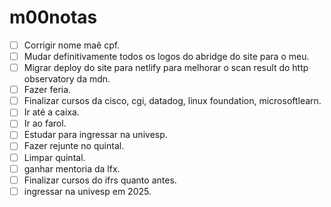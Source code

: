 # m00notas

- [ ] Corrigir nome maẽ cpf.
- [ ] Mudar definitivamente todos os logos do abridge do site para o meu.
- [ ] Migrar deploy do site para netlify para melhorar o scan result do http observatory da mdn.
- [ ] Fazer feria.
- [ ] Finalizar cursos da cisco, cgi, datadog, linux foundation, microsoftlearn.
- [ ] Ir até a caixa.
- [ ] Ir ao farol.
- [ ] Estudar para ingressar na univesp.
- [ ] Fazer rejunte no quintal.
- [ ] Limpar quintal.
- [ ] ganhar mentoria da lfx.
- [ ] Finalizar cursos do ifrs quanto antes.
- [ ] ingressar na univesp em 2025.
